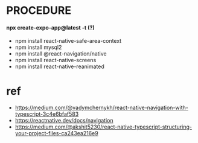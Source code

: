 # PROCEDURE
#### npx create-expo-app@latest -t (?)
- npm install react-native-safe-area-context
- npm install mysql2
- npm install @react-navigation/native
- npm install react-native-screens
- npm install react-native-reanimated

# ref
- https://medium.com/@vadymchernykh/react-native-navigation-with-typescript-3c4e6bfaf583
- https://reactnative.dev/docs/navigation
- https://medium.com/@akshit5230/react-native-typescript-structuring-your-project-files-ca243ea216e9